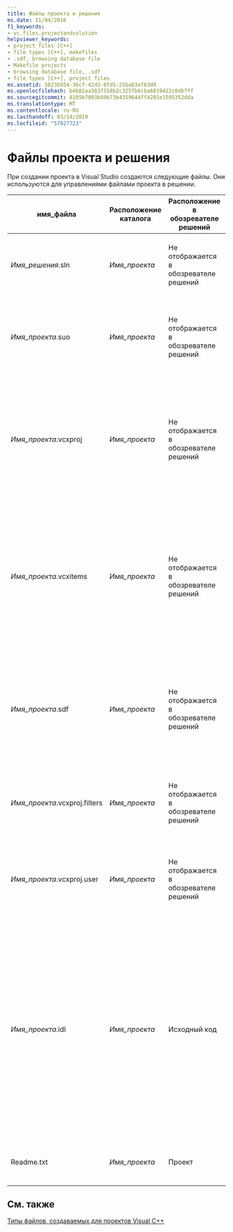 ```yaml
---
title: Файлы проекта и решения
ms.date: 11/04/2016
f1_keywords:
- vc.files.projectandsolution
helpviewer_keywords:
- project files [C++]
- file types [C++], makefiles
- .sdf, browsing database file
- Makefile projects
- browsing database file, .sdf
- file types [C++], project files
ms.assetid: 5823b954-36cf-42d3-8fd5-25bab3ef63d9
ms.openlocfilehash: b4b82aa3837558b2c325fb6cba6819422c0db7ff
ms.sourcegitcommit: 8105b7003b89b73b4359644ff4281e1595352dda
ms.translationtype: MT
ms.contentlocale: ru-RU
ms.lasthandoff: 03/14/2019
ms.locfileid: "57827723"
---
```

# <a name="project-and-solution-files"></a>Файлы проекта и решения

При создании проекта в Visual Studio создаются следующие файлы. Они используются для управлениями файлами проекта в решении.

|имя_файла|Расположение каталога|Расположение в обозревателе решений|Описание:|
|--------------|------------------------|--------------------------------|-----------------|
|*Имя_решения*.sln|*Имя_проекта*|Не отображается в обозревателе решений|Файл *решения*. Используется для организации всех элементов проекта или нескольких проектов в единое решение.|
|*Имя_проекта*.suo|*Имя_проекта*|Не отображается в обозревателе решений|Файл *параметров решения*. Сохраняет настройки решения, чтобы при любом открытии проекта или файла в решении оно выглядело и вело себя необходимым образом.|
|*Имя_проекта*.vcxproj|*Имя_проекта*|Не отображается в обозревателе решений|Файл *проекта*. Хранит информацию, относящуюся к каждому проекту. (В более ранних версиях этот файл назывался *Имя_проекта*.vcproj или *Имя_проекта*.dsp.) Пример файла проекта Visual C++ см. в разделе [Файлы проекта](project-files.md).|
|*Имя_проекта*.vcxitems|*Имя_проекта*|Не отображается в обозревателе решений|Файл *проекта общих элементов*. Этот проект не создается.  Вместо этого на него может сослаться другой проект C++, и его файлы станут частью процесса сборки ссылающегося проекта. Это можно использовать для совместного использования общего кода в кроссплатформенных проектах C++.|
|*Имя_проекта*.sdf|*Имя_проекта*|Не отображается в обозревателе решений|Файл *базы данных просмотра*. Поддерживает возможности просмотра и навигации, такие как **Перейти к определению**, **Найти все ссылки** и **Представление классов**. Создается путем анализа файлов заголовков.|
|*Имя_проекта*.vcxproj.filters|*Имя_проекта*|Не отображается в обозревателе решений|Файл *фильтров*. Указывает, куда поместить файл, который добавляется в решение. Например, H-файл помещается в узел **Файлы заголовков**.|
|*Имя_проекта*.vcxproj.user|*Имя_проекта*|Не отображается в обозревателе решений|Файл *пользователя миграции*. После миграции проекта из Visual Studio 2008 в этом файле появляются данные, преобразованные из любых VSPROPS-файлов.|
|*Имя_проекта*.idl|*Имя_проекта*|Исходный код|(Для конкретных проектов) Содержит исходный код на языке описания интерфейсов (IDL) для библиотеки типов элементов управления. Используется Visual C++ для создания библиотеки типов. Созданная библиотека предоставляет доступ к интерфейсу элемента управления другим клиентам автоматизации. Дополнительные сведения см. в разделе [Файл определения интерфейса (IDL-файл)](/windows/desktop/Rpc/the-interface-definition-language-idl-file) для пакета Windows SDK.|
|Readme.txt|*Имя_проекта*|Проект|Файл *сведений*. Создается мастером приложений и описывает файлы в проекте.|

## <a name="see-also"></a>См. также

[Типы файлов, создаваемых для проектов Visual C++](file-types-created-for-visual-cpp-projects.md)
